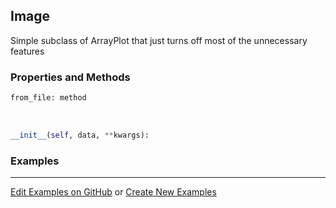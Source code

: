 ## <a id="McUtils.Plots.Image.Image">Image</a>
Simple subclass of ArrayPlot that just turns off most of the unnecessary features

### Properties and Methods
```python
from_file: method
```
<a id="McUtils.Plots.Image.Image.__init__">&nbsp;</a>
```python
__init__(self, data, **kwargs): 
```

### Examples


___

[Edit Examples on GitHub](https://github.com/McCoyGroup/References/edit/gh-pages/Documentation/examples/McUtils/Plots/Image/Image.md) or 
[Create New Examples](https://github.com/McCoyGroup/References/new/gh-pages/?filename=Documentation/examples/McUtils/Plots/Image/Image.md)